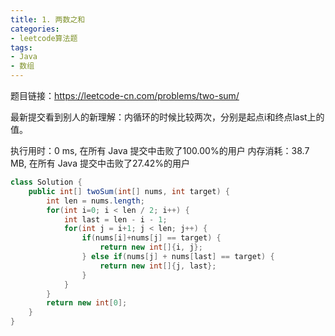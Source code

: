 ```yaml
---
title: 1. 两数之和
categories:
- leetcode算法题
tags:
- Java
- 数组
---
```


题目链接：https://leetcode-cn.com/problems/two-sum/

最新提交看到别人的新理解：内循环的时候比较两次，分别是起点i和终点last上的值。

执行用时：0 ms, 在所有 Java 提交中击败了100.00%的用户
内存消耗：38.7 MB, 在所有 Java 提交中击败了27.42%的用户

```java
class Solution {
    public int[] twoSum(int[] nums, int target) {
        int len = nums.length;
        for(int i=0; i < len / 2; i++) {
            int last = len - i - 1;
            for(int j = i+1; j < len; j++) {
                if(nums[i]+nums[j] == target) {
                    return new int[]{i, j};
                } else if(nums[j] + nums[last] == target) {
                    return new int[]{j, last};
                }
            }
        }
        return new int[0];
    }
}

 ```
